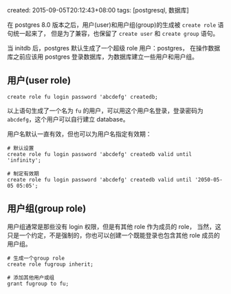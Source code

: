 created: 2015-09-05T20:12:43+08:00
tags: [postgresql, 数据库]

在 postgres 8.0 版本之后，用户(user)和用户组(group)的生成被 `create role` 语句统一起来了，
但是为了兼容，也保留了 `create user` 和 `create group` 语句。

当 initdb 后，postgres 默认生成了一个超级 role 用户：postgres，
在操作数据库之前应该用 postgres 登录数据库，为数据库建立一些用户和用户组。


## 用户(user role)

```
create role fu login password 'abcdefg' createdb;
```

以上语句生成了一个名为 `fu` 的用户，可以用这个用户名登录，登录密码为 `abcdefg`，这个用户可以自行建立 database。

用户名默认一直有效，但也可以为用户名指定有效期：

```
# 默认设置
create role fu login password 'abcdefg' createdb valid until 'infinity';

# 制定有效期
create role fu login password 'abcdefg' createdb valid until '2050-05-05 05:05';
```


## 用户组(group role)

用户组通常是那些没有 login 权限，但是有其他 role 作为成员的 role，
当然，这只是一个约定，不是强制的，你也可以创建一个既能登录也包含其他 role 成员的用户组。

```
# 生成一个group role
create role fugroup inherit;

# 添加其他用户或组
grant fugroup to fu;
```
